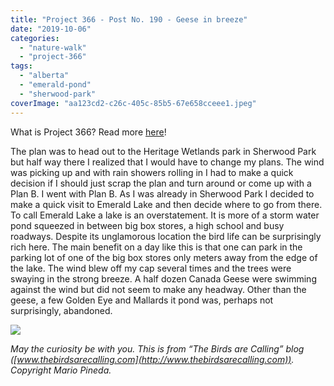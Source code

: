 ```yaml
---
title: "Project 366 - Post No. 190 - Geese in breeze"
date: "2019-10-06"
categories: 
  - "nature-walk"
  - "project-366"
tags: 
  - "alberta"
  - "emerald-pond"
  - "sherwood-park"
coverImage: "aa123cd2-c26c-405c-85b5-67e658cceee1.jpeg"
---
```


What is Project 366? Read more [here](https://thebirdsarecalling.com/2019/03/29/project-366/)!

The plan was to head out to the Heritage Wetlands park in Sherwood Park but half way there I realized that I would have to change my plans. The wind was picking up and with rain showers rolling in I had to make a quick decision if I should just scrap the plan and turn around or come up with a Plan B. I went with Plan B. As I was already in Sherwood Park I decided to make a quick visit to Emerald Lake and then decide where to go from there. To call Emerald Lake a lake is an overstatement. It is more of a storm water pond squeezed in between big box stores, a high school and busy roadways. Despite its unglamorous location the bird life can be surprisingly rich here. The main benefit on a day like this is that one can park in the parking lot of one of the big box stores only meters away from the edge of the lake. The wind blew off my cap several times and the trees were swaying in the strong breeze. A half dozen Canada Geese were swimming against the wind but did not seem to make any headway. Other than the geese, a few Golden Eye and Mallards it pond was, perhaps not surprisingly, abandoned.

![](https://thebirdsarecallingandimustgo.files.wordpress.com/2019/10/aa123cd2-c26c-405c-85b5-67e658cceee1.jpeg?w=1024)

_May the curiosity be with you. This is from “The Birds are Calling” blog ([www.thebirdsarecalling.com](http://www.thebirdsarecalling.com)). Copyright Mario Pineda._
